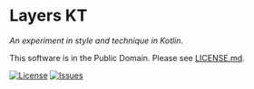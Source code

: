 # Layers KT

_An experiment in style and technique in Kotlin_.

This software is in the Public Domain.  Please see [LICENSE.md](LICENSE.md).

[![License](https://img.shields.io/badge/license-PD-blue.svg)](http://unlicense.org)
[![Issues](https://img.shields.io/github/issues/binkley/layers-kt.svg)](https://github.com/binkley/layers-kt/issues)
